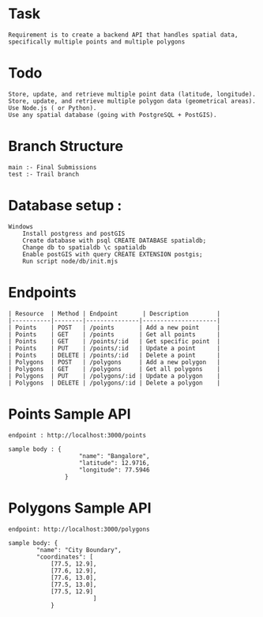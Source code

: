 # Task
    Requirement is to create a backend API that handles spatial data, specifically multiple points and multiple polygons

# Todo 
    Store, update, and retrieve multiple point data (latitude, longitude).
    Store, update, and retrieve multiple polygon data (geometrical areas).
    Use Node.js ( or Python).
    Use any spatial database (going with PostgreSQL + PostGIS).

# Branch Structure
    main :- Final Submissions 
    test :- Trail branch 


# Database setup :
    Windows 
        Install postgress and postGIS
        Create database with psql CREATE DATABASE spatialdb;
        Change db to spatialdb \c spatialdb
        Enable postGIS with query CREATE EXTENSION postgis;
        Run script node/db/init.mjs


# Endpoints

    | Resource  | Method | Endpoint       | Description        |
    |-----------|--------|---------------|---------------------|
    | Points    | POST   | /points       | Add a new point     |
    | Points    | GET    | /points       | Get all points      |
    | Points    | GET    | /points/:id   | Get specific point  |
    | Points    | PUT    | /points/:id   | Update a point      |
    | Points    | DELETE | /points/:id   | Delete a point      |
    | Polygons  | POST   | /polygons     | Add a new polygon   |
    | Polygons  | GET    | /polygons     | Get all polygons    |
    | Polygons  | PUT    | /polygons/:id | Update a polygon    |
    | Polygons  | DELETE | /polygons/:id | Delete a polygon    |

# Points Sample API
    endpoint : http://localhost:3000/points

    sample body : {
                        "name": "Bangalore",
                        "latitude": 12.9716,
                        "longitude": 77.5946
                    }
# Polygons Sample API
    endpoint: http://localhost:3000/polygons
    
    sample body: {
            "name": "City Boundary",
            "coordinates": [
                [77.5, 12.9],
                [77.6, 12.9],
                [77.6, 13.0],
                [77.5, 13.0],
                [77.5, 12.9]
                            ]
                }
